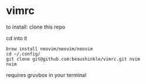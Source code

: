 # vimrc

to install:
clone this repo

cd into it
```
brew install neovim/neovim/neovim
cd ~/.config/
git clone git@github.com:beaushinkle/vimrc.git nvim
nvim
```
requires gruvbox in your terminal
